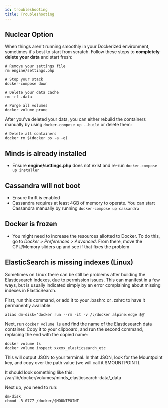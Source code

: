 ```yaml
---
id: troubleshooting
title: Troubleshooting
---
```


## Nuclear Option

When things aren't running smoothly in your Dockerized environment, sometimes it's best to start from scratch. Follow these steps to **completely delete your data** and start fresh:

```
# Remove your settings file
rm engine/settings.php

# Stop your stack
docker-compose down

# Delete your data cache
rm -rf .data

# Purge all volumes
docker volume prune
```

After you've deleted your data, you can either rebuild the containers manually by using `docker-compose up --build` or delete them:

```
# Delete all containers
docker rm $(docker ps -a -q)
```

## Minds is already installed

- Ensure **engine/settings.php** does not exist and re-run `docker-compose up installer`

## Cassandra will not boot

- Ensure thrift is enabled
- Cassandra requires at least 4GB of memory to operate. You can start Cassandra manually by running `docker-compose up cassandra`

## Docker is frozen

- You might need to increase the resources allotted to Docker. To do this, go to _Docker > Preferences > Advanced_. From there, move the CPU/Memory sliders up and see if that fixes the problem

## ElasticSearch is missing indexes (Linux)

Sometimes on Linux there can be still be problems after building the Elasticsearch indexes, due to permission issues. This can manifest in a few ways, but is usually indicated simply by an error complaining about missing indexes in ElasticSearch.

First, run this command, or add it to your .bashrc or .zshrc to have it permanently available:
```
alias dm-disk='docker run --rm -it -v /:/docker alpine:edge $@'
```

Next, run `docker volume ls` and find the name of the Elasticsearch data container.
Copy it to your clipboard, and run the second command, replacing the end with the copied name:
```
docker volume ls
docker volume inspect xxxxx_elasticsearch_etc
```

This will output JSON to your terminal. In that JSON, look for the Mountpoint key, and copy over the path value (we will call it $MOUNTPOINT).

It should look something like this:
/var/lib/docker/volumes/minds_elasticsearch-data/_data

Next up, you need to run:
```
dm-disk
chmod -R 0777 /docker/$MOUNTPOINT
```
